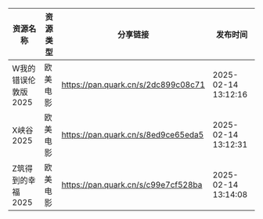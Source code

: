 | 资源名称         | 资源类型 | 分享链接                                | 发布时间                |
| ------------ | ---- | ----------------------------------- | ------------------- |
| W我的错误伦敦版2025 | 欧美电影 | https://pan.quark.cn/s/2dc899c08c71 | 2025-02-14 13:12:16 |
| X峡谷2025      | 欧美电影 | https://pan.quark.cn/s/8ed9ce65eda5 | 2025-02-14 13:12:31 |
| Z筑得到的幸福2025  | 欧美电影 | https://pan.quark.cn/s/c99e7cf528ba | 2025-02-14 13:14:08 |
